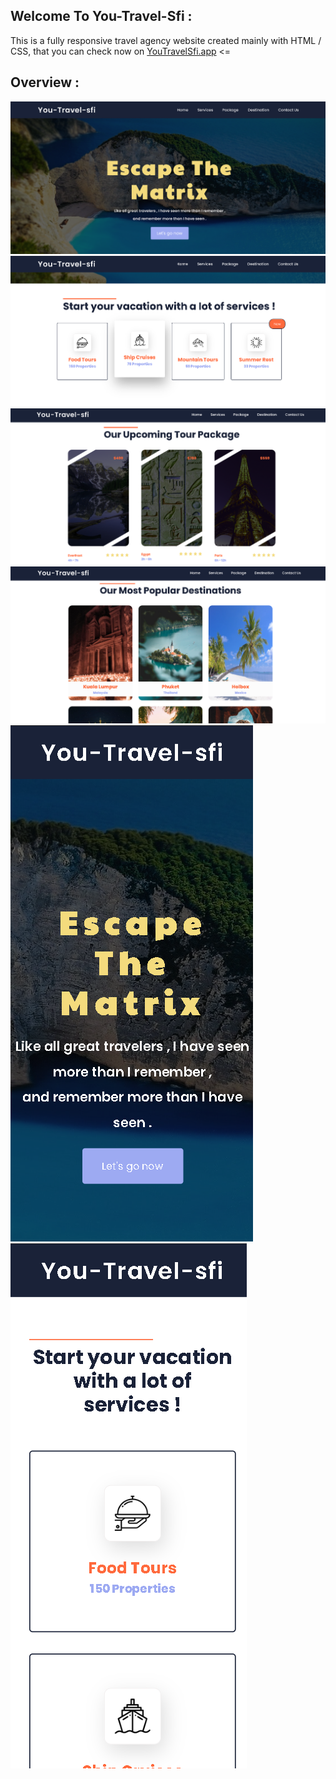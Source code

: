 ## Welcome To You-Travel-Sfi :

This is a fully responsive travel agency website created mainly with HTML / CSS, that you can check now on [YouTravelSfi.app](https://you-travel-sfi.netlify.app/) <=

## Overview :

![](images/1.png)
![](images/2.png)
![](images/3.png)
![](images/4.png)
![](images/5.png)
![](images/6.png)
